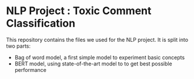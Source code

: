 # NLP Project : Toxic Comment Classification

This repository contains the files we used for the NLP project.
It is split into two parts: 
 - Bag of word model, a first simple model to experiment basic concepts
 - BERT model, using state-of-the-art model to to get best possible performance
